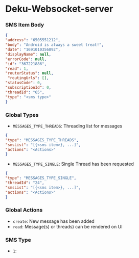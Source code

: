 # Deku-Websocket-server

### SMS Item Body
```json
{
"address": "6505551212",
"body": "Android is always a sweet treat!",
"date": "1691010356892",
"displayName": null,
"errorCode": null,
"id": "367221886",
"read": 1,
"routerStatus": null,
 "routingUrls": [],
"statusCode": 0,
"subscriptionId": 0,
"threadId": "65",
"type": "<sms type>"
}
```

### Global Types
- `MESSAGES_TYPE_THREADS`: Threading list for messages
```json
{
"type": "MESSAGES_TYPE_THREADS",
"smsList": "[{<sms item>}, ...]",
"actions": "<Actions>"
}
```
- `MESSAGES_TYPE_SINGLE`: Single Thread has been requested
```json
{
"type": "MESSAGES_TYPE_SINGLE",
"threadId": "24",
"smsList": "[{<sms item>}, ...]",
"actions": "<Actions>"
}
```

### Global Actions
- `create`: New message has been added
- `read`: Message(s) or threads) can be rendered on UI

### SMS Type
- `1`:
